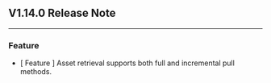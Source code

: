 ## V1.14.0 Release Note

---

### Feature

- [ Feature ] Asset retrieval supports both full and incremental pull methods.
